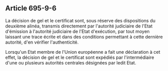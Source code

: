 Article 695-9-6
----
La décision de gel et le certificat sont, sous réserve des dispositions du
deuxième alinéa, transmis directement par l'autorité judiciaire de l'Etat
d'émission à l'autorité judiciaire de l'Etat d'exécution, par tout moyen
laissant une trace écrite et dans des conditions permettant à cette dernière
autorité, d'en vérifier l'authenticité.

Lorsqu'un Etat membre de l'Union européenne a fait une déclaration à cet effet,
la décision de gel et le certificat sont expédiés par l'intermédiaire d'une ou
plusieurs autorités centrales désignées par ledit Etat.
